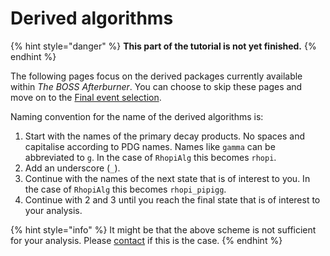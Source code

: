 # Derived algorithms

{% hint style="danger" %}
**This part of the tutorial is not yet finished.**
{% endhint %}

The following pages focus on the derived packages currently available within _The BOSS Afterburner_. You can choose to skip these pages and move on to the [Final event selection](../../final/).

Naming convention for the name of the derived algorithms is:

1. Start with the names of the primary decay products. No spaces and capitalise according to PDG names. Names like `gamma` can be abbreviated to `g`. In the case of `RhopiAlg` this becomes `rhopi`.
2. Add an underscore \(`_`\).
3. Continue with the names of the next state that is of interest to you. In the case of `RhopiAlg` this becomes `rhopi_pipigg`.
4. Continue with 2 and 3 until you reach the final state that is of interest to your analysis.

{% hint style="info" %}
It might be that the above scheme is not sufficient for your analysis. Please [contact](../../../appendices/about.md) if this is the case.
{% endhint %}

